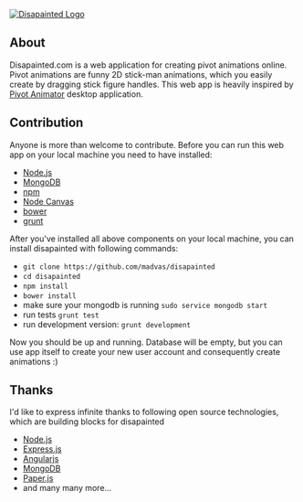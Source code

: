 [![Disapainted Logo](http://disapainted.com/modules/core/img/disapainted.png)](http://disapainted.com/)

## About

Disapainted.com is a web application for creating pivot animations online. Pivot animations are funny 2D stick-man animations, which you easily create by dragging stick figure handles. This web app is heavily inspired by [Pivot Animator](http://pivotanimator.net/) desktop application.

## Contribution

Anyone is more than welcome to contribute. Before you can run this web app on your local machine you need to have installed:
* [Node.js](http://nodejs.org/)
* [MongoDB](https://www.mongodb.org/)
* [npm](https://github.com/npm/npm)
* [Node Canvas](https://github.com/Automattic/node-canvas)
* [bower](http://bower.io/)
* [grunt](http://gruntjs.com/installing-grunt)

After you've installed all above components on your local machine, you can install disapainted with following commands: 
* `git clone https://github.com/madvas/disapainted`
* `cd disapainted`
* `npm install`
* `bower install`
* make sure your mongodb is running `sudo service mongodb start`
* run tests `grunt test`
* run development version: `grunt development`

Now you should be up and running. Database will be empty, but you can use app itself to create your new user account and consequently create animations :)

## Thanks

I'd like to express infinite thanks to following open source technologies, which are building blocks for disapainted

* [Node.js](https://github.com/joyent/node)
* [Express.js](https://github.com/strongloop/expressjs.com)
* [Angularjs](https://github.com/angular/angular.js)
* [MongoDB](https://github.com/mongodb/mongo)
* [Paper.js](https://github.com/paperjs/paper.js)
* and many many more...
